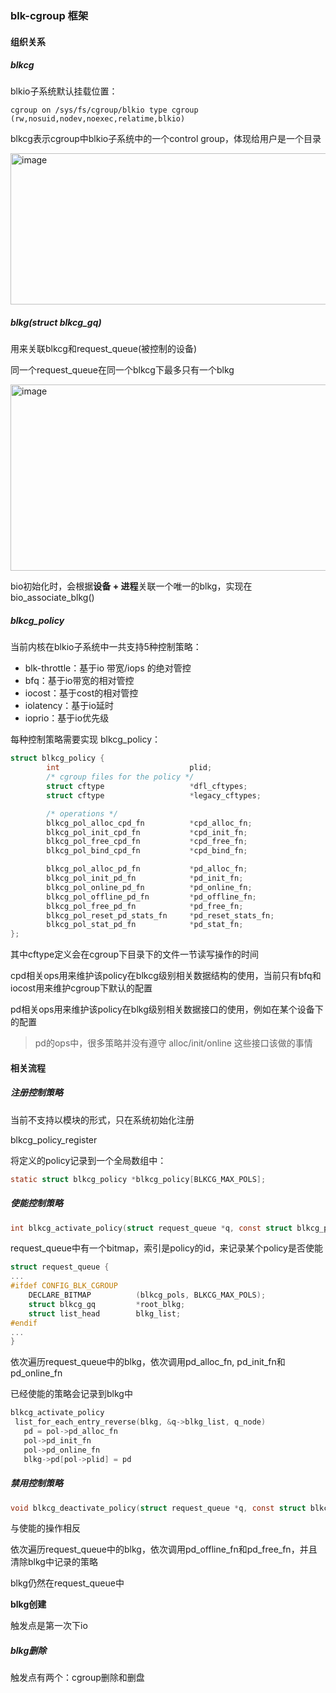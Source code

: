 ### blk-cgroup 框架

#### 组织关系

##### blkcg

blkio子系统默认挂载位置：

```
cgroup on /sys/fs/cgroup/blkio type cgroup (rw,nosuid,nodev,noexec,relatime,blkio)
```

blkcg表示cgroup中blkio子系统中的一个control group，体现给用户是一个目录

<img width="525" height="242" alt="image" src="https://github.com/user-attachments/assets/b2093288-bdbb-40b6-80cc-d91a9d423aaa" />

##### blkg(struct blkcg_gq)

用来关联blkcg和request_queue(被控制的设备)

同一个request_queue在同一个blkcg下最多只有一个blkg

<img width="734" height="298" alt="image" src="https://github.com/user-attachments/assets/df994484-f9ea-4086-ab83-bf9dab0303c7" />

bio初始化时，会根据**设备 + 进程**关联一个唯一的blkg，实现在bio_associate_blkg()

##### blkcg_policy

当前内核在blkio子系统中一共支持5种控制策略：

- blk-throttle：基于io 带宽/iops 的绝对管控
- bfq：基于io带宽的相对管控
- iocost：基于cost的相对管控
- iolatency：基于io延时
- ioprio：基于io优先级

每种控制策略需要实现 blkcg_policy：

```c
struct blkcg_policy {
        int                             plid;
        /* cgroup files for the policy */
        struct cftype                   *dfl_cftypes;
        struct cftype                   *legacy_cftypes;

        /* operations */
        blkcg_pol_alloc_cpd_fn          *cpd_alloc_fn;
        blkcg_pol_init_cpd_fn           *cpd_init_fn;
        blkcg_pol_free_cpd_fn           *cpd_free_fn;
        blkcg_pol_bind_cpd_fn           *cpd_bind_fn;

        blkcg_pol_alloc_pd_fn           *pd_alloc_fn;
        blkcg_pol_init_pd_fn            *pd_init_fn;
        blkcg_pol_online_pd_fn          *pd_online_fn;
        blkcg_pol_offline_pd_fn         *pd_offline_fn;
        blkcg_pol_free_pd_fn            *pd_free_fn;
        blkcg_pol_reset_pd_stats_fn     *pd_reset_stats_fn;
        blkcg_pol_stat_pd_fn            *pd_stat_fn;
};
```

其中cftype定义会在cgroup下目录下的文件一节读写操作的时间

cpd相关ops用来维护该policy在blkcg级别相关数据结构的使用，当前只有bfq和iocost用来维护cgroup下默认的配置

pd相关ops用来维护该policy在blkg级别相关数据接口的使用，例如在某个设备下的配置

> pd的ops中，很多策略并没有遵守 alloc/init/online 这些接口该做的事情

#### 相关流程

##### 注册控制策略

当前不支持以模块的形式，只在系统初始化注册

blkcg_policy_register

将定义的policy记录到一个全局数组中：

```c
static struct blkcg_policy *blkcg_policy[BLKCG_MAX_POLS];
```

##### 使能控制策略

```c
int blkcg_activate_policy(struct request_queue *q, const struct blkcg_policy *pol)
```

request_queue中有一个bitmap，索引是policy的id，来记录某个policy是否使能

```c
struct request_queue {
...
#ifdef CONFIG_BLK_CGROUP
	DECLARE_BITMAP          (blkcg_pols, BLKCG_MAX_POLS);
	struct blkcg_gq         *root_blkg;
	struct list_head        blkg_list;
#endif
...
}
```

依次遍历request_queue中的blkg，依次调用pd_alloc_fn, pd_init_fn和pd_online_fn

已经使能的策略会记录到blkg中

```c
blkcg_activate_policy
 list_for_each_entry_reverse(blkg, &q->blkg_list, q_node)
   pd = pol->pd_alloc_fn
   pol->pd_init_fn
   pol->pd_online_fn
   blkg->pd[pol->plid] = pd
```

##### 禁用控制策略

```c
void blkcg_deactivate_policy(struct request_queue *q, const struct blkcg_policy *pol)
```

与使能的操作相反

依次遍历request_queue中的blkg，依次调用pd_offline_fn和pd_free_fn，并且清除blkg中记录的策略

blkg仍然在request_queue中

**blkg创建**

触发点是第一次下io

##### blkg删除

触发点有两个：cgroup删除和删盘
